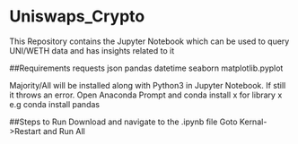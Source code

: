 # Uniswaps_Crypto
This Repository contains the Jupyter Notebook which can be used to query UNI/WETH data and has insights related to it

##Requirements
requests
json
pandas
datetime
seaborn
matplotlib.pyplot

Majority/All will be installed along with Python3 in Jupyter Notebook. 
If still it throws an error. Open Anaconda Prompt and conda install x for library x e.g conda install pandas

##Steps to Run
Download and navigate to the .ipynb file 
Goto Kernal->Restart and Run All
